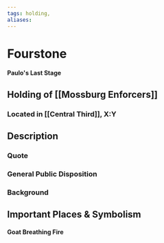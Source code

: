```yaml
---
tags: holding,
aliases:
---
```

# Fourstone
#### Paulo's Last Stage
## Holding of [[Mossburg Enforcers]]
### Located in [[Central Third]], X:Y
## Description
### Quote

### General Public Disposition

### Background
## Important Places & Symbolism
#### Goat Breathing Fire

